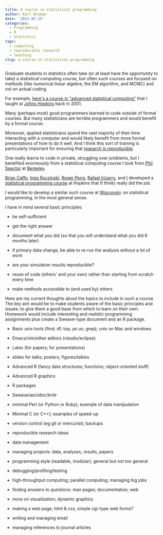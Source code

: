 ```yaml
---
title: A course in statistical programming
author: Karl Broman
date: '2012-05-25'
categories:
  - Programming
  - R
  - Statistics
tags:
  - computing
  - reproducible research
  - teaching
slug: a-course-in-statistical-programming
---
```


Graduate students in statistics often take (or at least have the opportunity to take) a statistical computing course, but often such courses are focused on methods (like numerical linear algebra, the EM algorithm, and MCMC) and not on actual coding.

For example, [here's a course in "advanced statistical computing"](https://www.biostat.wisc.edu/~kbroman/teaching/statcomp/index.html) that I taught at [Johns Hopkins](https://www.biostat.jhsph.edu) back in 2001.

Many (perhaps most) good programmers learned to code outside of formal courses.  But many statisticians are terrible programmers and would benefit by a formal course.

Moreover, applied statisticians spend the vast majority of their time interacting with a computer and would likely benefit from more formal presentations of how to do it well.  And I think this sort of training is particularly important for ensuring that [research is reproducible](https://groups.google.com/forum/?fromgroups#!forum/reproducible-research).

One really learns to code in private, struggling over problems, but I benefited enormously from a statistical computing course I took from [Phil Spector](http://www.stat.berkeley.edu/~spector/) at [Berkeley](http://www.stat.berkeley.edu).

[Brian Caffo](http://www.biostat.jhsph.edu/~bcaffo), [Ingo Ruczinski](http://www.biostat.jhsph.edu/~iruczins/), [Roger Peng](http://www.biostat.jhsph.edu/~rpeng), [Rafael Irizarry](http://www.biostat.jhsph.edu/~ririzarr/), and [I](https://kbroman.org) developed a [statistical programming course](http://www.biostat.jhsph.edu/~bcaffo/statcomp/) at Hopkins that (I think) really did the job.

I would like to develop a similar such course at [Wisconsin](https://www.biostat.wisc.edu): on statistical programming, in the most general sense.

I have in mind several basic principles:

  * be self-sufficient

  * get the right answer

  * document what you did (so that you will understand what you did 6 months later)

  * if primary data change, be able to re-run the analysis without a lot of work

  * are your simulation results reproducible?

  * reuse of code (others' and your own) rather than starting from scratch every time

  * make methods accessible to (and used by) others

Here are my current thoughts about the topics to include in such a course.  The key aim would be to make students aware of the basic principles and issues: to give them a good base from which to learn on their own.  Homework would include interesting and realistic programming assignments plus create a Sweave-type document and an R package.

  * Basic unix tools (find; df; top; ps ux; grep); unix on Mac and windows

  * Emacs/vim/other editors (rstudio/eclipse)

  * Latex (for papers; for presentations)

  * slides for talks; posters; figures/tables

  * Advanced R (fancy data structures; functions; object-oriented stuff)

  * Advanced R graphics

  * R packages

  * Sweave/asciidoc/knitr

  * minimal Perl (or Python or Ruby); example of data manipulation

  * Minimal C (or C++); examples of speed-up

  * version control (eg git or mercurial); backups

  * reproducible research ideas

  * data management

  * managing projects: data, analyses, results, papers

  * programming style (readable, modular); general but not too general

  * debugging/profiling/testing

  * high-throughput computing; parallel computing; managing big jobs

  * finding answers to questions: man pages; documentation; web

  * more on visualization; dynamic graphics

  * making a web page; html & css; simple cgi-type web forms?

  * writing and managing email

  * managing references to journal articles
